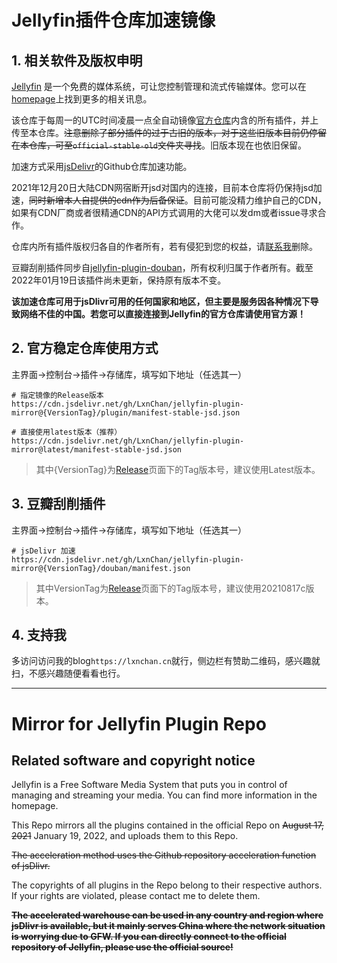 # Jellyfin插件仓库加速镜像

## 1. 相关软件及版权申明

[Jellyfin](https://github.com/jellyfin/jellyfin) 是一个免费的媒体系统，可让您控制管理和流式传输媒体。您可以在 [homepage](https://jellyfin.media/)上找到更多的相关讯息。

该仓库于每周一的UTC时间凌晨一点全自动镜像[官方仓库](https://repo.jellyfin.org/releases/plugin/manifest-stable.json)内含的所有插件，并上传至本仓库。~~注意删除了部分插件的过于古旧的版本，对于这些旧版本目前仍停留在本仓库，可至`official-stable-old`文件夹寻找~~。旧版本现在也依旧保留。

加速方式采用[jsDelivr](https://www.jsdelivr.com/)的Github仓库加速功能。

2021年12月20日大陆CDN网宿断开jsd对国内的连接，目前本仓库将仍保持jsd加速，~~同时新增本人自提供的cdn作为后备保证~~。目前可能没精力维护自己的CDN，如果有CDN厂商或者很精通CDN的API方式调用的大佬可以发dm或者issue寻求合作。

仓库内所有插件版权归各自的作者所有，若有侵犯到您的权益，请[联系我](mailto:LxnChan@Outlook.com)删除。

豆瓣刮削插件同步自[jellyfin-plugin-douban](https://github.com/Libitum/jellyfin-plugin-douban)，所有权利归属于作者所有。截至2022年01月19日该插件尚未更新，保持原有版本不变。

**该加速仓库可用于jsDlivr可用的任何国家和地区，但主要是服务因各种情况下导致网络不佳的中国。若您可以直接连接到Jellyfin的官方仓库请使用官方源！**

## 2. 官方稳定仓库使用方式

主界面→控制台→插件→存储库，填写如下地址（任选其一）

```link
# 指定镜像的Release版本
https://cdn.jsdelivr.net/gh/LxnChan/jellyfin-plugin-mirror@{VersionTag}/plugin/manifest-stable-jsd.json

# 直接使用latest版本（推荐）
https://cdn.jsdelivr.net/gh/LxnChan/jellyfin-plugin-mirror@latest/manifest-stable-jsd.json
```

> 其中{VersionTag}为[Release](https://github.com/LxnChan/jellyfin-plugin-mirror/releases)页面下的Tag版本号，建议使用Latest版本。

## 3. 豆瓣刮削插件

主界面→控制台→插件→存储库，填写如下地址（任选其一）

```link
# jsDelivr 加速
https://cdn.jsdelivr.net/gh/LxnChan/jellyfin-plugin-mirror@{VersionTag}/douban/manifest.json
```

> 其中VersionTag为[Release](https://github.com/LxnChan/jellyfin-plugin-mirror/releases)页面下的Tag版本号，建议使用20210817c版本。

## 4. 支持我

多访问访问我的blog`https://lxnchan.cn`就行，侧边栏有赞助二维码，感兴趣就扫，不感兴趣随便看看也行。

---

# Mirror for Jellyfin Plugin Repo

## Related software and copyright notice

Jellyfin is a Free Software Media System that puts you in control of managing and streaming your media. You can find more information in the homepage.

This Repo mirrors all the plugins contained in the official Repo on ~~August 17, 2021~~ January 19, 2022, and uploads them to this Repo.

~~The acceleration method uses the Github repository acceleration function of jsDlivr.~~

The copyrights of all plugins in the Repo belong to their respective authors. If your rights are violated, please contact me to delete them.

~~**The accelerated warehouse can be used in any country and region where jsDlivr is available, but it mainly serves China where the network situation is worrying due to GFW. If you can directly connect to the official repository of Jellyfin, please use the official source!**~~
